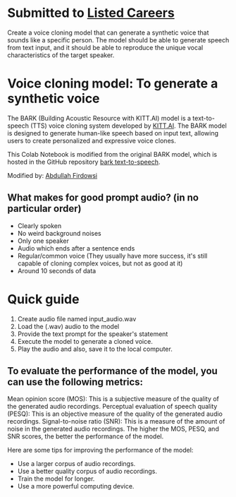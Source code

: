 # Submitted to [Listed Careers](https://listedinc.notion.site/About-Us-Listed-Inc-c158f2e78d7948a2abae6033e56920e8)
Create a voice cloning model that can generate a synthetic voice that sounds like a specific person. The model should be able to generate speech from text input, and it should be able to reproduce the unique vocal characteristics of the target speaker.

# Voice cloning model: To generate a synthetic voice
The BARK (Building Acoustic Resource with KITT.AI) model is a text-to-speech (TTS) voice cloning system developed by [KITT.AI](https://kitt.ai/). The BARK model is designed to generate human-like speech based on input text, allowing users to create personalized and expressive voice clones.

This Colab Notebook is modified from the original BARK model, which is hosted in the GitHub repository [bark text-to-speech](https://github.com/suno-ai/bark).

Modified by: [Abdullah Firdowsi](https://www.linkedin.com/in/abdullahfirdowsi/)

## What makes for good prompt audio? (in no particular order)
* Clearly spoken
* No weird background noises
* Only one speaker
* Audio which ends after a sentence ends
* Regular/common voice (They usually have more success, it's still capable of cloning complex voices, but not as good at it)
* Around 10 seconds of data

# Quick guide
1. Create audio file named input_audio.wav
2. Load the (.wav) audio to the model
3. Provide the text prompt for the speaker's statement
4. Execute the model to generate a cloned voice.
5. Play the audio and also, save it to the local computer.

## To evaluate the performance of the model, you can use the following metrics:
Mean opinion score (MOS): This is a subjective measure of the quality of the generated audio recordings.
Perceptual evaluation of speech quality (PESQ): This is an objective measure of the quality of the generated audio recordings.
Signal-to-noise ratio (SNR): This is a measure of the amount of noise in the generated audio recordings.
The higher the MOS, PESQ, and SNR scores, the better the performance of the model.

Here are some tips for improving the performance of the model:
  - Use a larger corpus of audio recordings.
  - Use a better quality corpus of audio recordings.
  - Train the model for longer.
  - Use a more powerful computing device.
